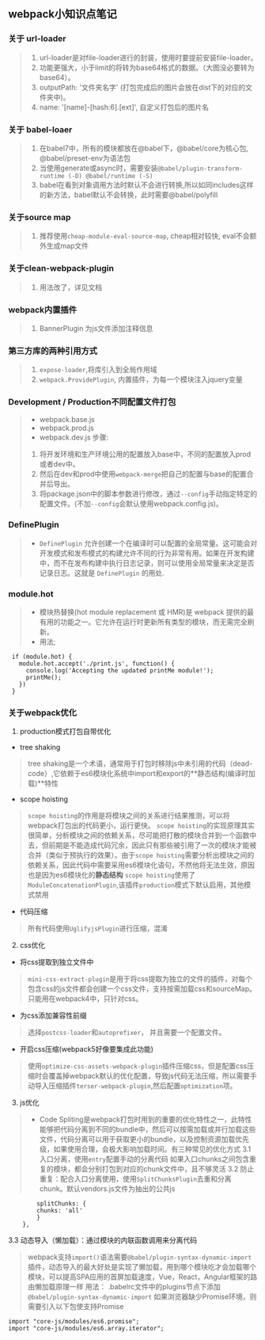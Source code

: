 ## webpack小知识点笔记

### 关于 url-loader
> 1. url-loader是对file-loader进行的封装，使用时要提前安装file-loader。
> 2. 功能更强大，小于limit的将转为base64格式的数据。（大图没必要转为base64）。
> 3. outputPath: '文件夹名字' (打包完成后的图片会放在dist下的对应的文件夹中)。
> 4. name: '[name]-[hash:6].[ext]', 自定义打包后的图片名

### 关于 babel-loaer
> 1. 在babel7中，所有的模块都放在@babel下，@babel/core为核心包, @babel/preset-env为语法包
> 2. 当使用generate或async时，需要安装`@babel/plugin-transform-runtime (-D) @babel/runtime (-S)`
> 3. babel在看到对象调用方法时默认不会进行转换,所以如同includes这样的新方法，babel默认不会转换，此时需要@babel/polyfill

### 关于source map
> 1. 推荐使用`cheap-module-eval-source-map`, cheap相对较快, eval不会额外生成map文件

### 关于clean-webpack-plugin
> 1. 用法改了，详见文档

### webpack内置插件
> 1. BannerPlugin 为js文件添加注释信息

### 第三方库的两种引用方式
> 1. `expose-loader`,将库引入到全局作用域
> 2. `webpack.ProvidePlugin`, 内置插件，为每一个模块注入jquery变量

### Development / Production不同配置文件打包
> - webpack.base.js
> - webpack.prod.js
> - webpack.dev.js
> 步骤: 
> 1. 将开发环境和生产环境公用的配置放入base中，不同的配置放入prod或者dev中。
> 2. 然后在dev和prod中使用`webpack-merge`把自己的配置与base的配置合并后导出。
> 3. 将package.json中的脚本参数进行修改，通过`--config`手动指定特定的配置文件。(不加`--config`会默认使用webpack.config.js)。

### DefinePlugin
> - `DefinePlugin` 允许创建一个在编译时可以配置的全局常量。这可能会对开发模式和发布模式的构建允许不同的行为非常有用。如果在开发构建中，而不在发布构建中执行日志记录，则可以使用全局常量来决定是否记录日志。这就是 `DefinePlugin` 的用处.
### module.hot
> - 模块热替换(hot module replacement 或 HMR)是 webpack 提供的最有用的功能之一。它允许在运行时更新所有类型的模块，而无需完全刷新。
> - 用法; 
``` 
 if (module.hot) {
   module.hot.accept('./print.js', function() {
     console.log('Accepting the updated printMe module!');
     printMe();
   })
 }
```
### 关于webpack优化
1. production模式打包自带优化
- tree shaking
> tree shaking是一个术语，通常用于打包时移除js中未引用的代码（dead-code）,它依赖于es6模块化系统中import和export的**静态结构(编译时加载)**特性

- scope hoisting
> `scope hoisting`的作用是将模块之间的关系进行结果推测，可以将webpack打包出的代码更小，运行更快。
> `scope hoisting`的实现原理其实很简单，分析模块之间的依赖关系，尽可能把打散的模块合并到一个函数中去，但前期是不能造成代码冗余，因此只有那些被引用了一次的模块才能被合并（类似于预执行的效果）。由于`scope hoisting`需要分析出模块之间的依赖关系，因此代码中需要采用es6模块化语句，不然他将无法生效，原因也是因为es6模块化的**静态结构**
> `scope hoisting`使用了`ModuleConcatenationPlugin`,该插件`production`模式下默认启用，其他模式禁用
- 代码压缩
> 所有代码使用`UglifyjsPlugin`进行压缩，混淆

2. css优化
- 将css提取到独立文件中
> `mini-css-extract-plugin`是用于将css提取为独立的文件的插件，对每个包含css的js文件都会创建一个css文件，支持按需加载css和sourceMap。只能用在webpack4中，只针对css。
- 为css添加兼容性前缀
> 选择`postcss-loader`和`autoprefixer`， 并且需要一个配置文件。
- 开启css压缩(webpack5好像要集成此功能)
> 使用`optimize-css-assets-webpack-plugin`插件压缩css，但是配置css压缩时会覆盖掉webpack默认的优化配置，导致js代码无法压缩，所以需要手动导入压缩插件`terser-webpack-plugin`,然后配置`optimization`项。

3. js优化
> - Code Spliting是webpack打包时用到的重要的优化特性之一，此特性能够把代码分离到不同的bundle中，然后可以按需加载或并行加载这些文件，代码分离可以用于获取更小的bundle，以及控制资源加载优先级，如果使用合理，会极大影响加载时间。有三种常见的优化方式
3.1 入口分离，使用`entry`配置手动的分离代码
如果入口chunks之间包含重复的模块，都会分别打包到对应的chunk文件中，且不够灵活
3.2 防止重复：配合入口分离使用，使用`SplitChunksPlugin`去重和分离chunk。默认vendors.js文件为抽出的公共js
```  optimization: {
        splitChunks: {
        chunks: 'all'
        }
    },
```
3.3 动态导入（懒加载）：通过模块的内联函数调用来分离代码
> webpack支持`import()`语法需要`@babel/plugin-syntax-dynamic-import`插件，动态导入的最大好处是实现了懒加载，用到哪个模块吃才会加载哪个模块，可以提高SPA应用的首屏加载速度，Vue，React，Angular框架的路由懒加载原理一样
> 用法： .babelrc文件中的plugins节点下添加`@babel/plugin-syntax-dynamic-import`
如果浏览器缺少Promise环境，则需要引入以下包使支持Promise
```
import "core-js/modules/es6.promise";
import "core-js/modules/es6.array.iterator";
```
    



